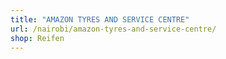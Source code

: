 ```yaml
---
title: "AMAZON TYRES AND SERVICE CENTRE"
url: /nairobi/amazon-tyres-and-service-centre/
shop: Reifen
---
```

